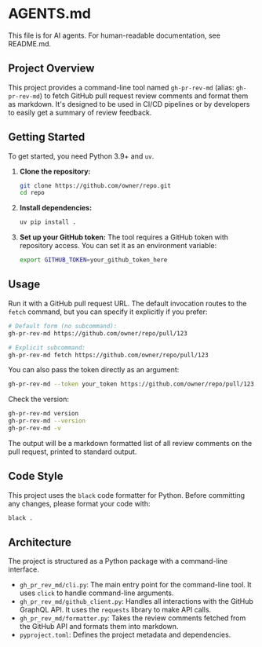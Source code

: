 # AGENTS.md

This file is for AI agents. For human-readable documentation, see README.md.

## Project Overview

This project provides a command-line tool named `gh-pr-rev-md` (alias: `gh-pr-rev-md`) to fetch GitHub pull request review comments and format them as markdown. It's designed to be used in CI/CD pipelines or by developers to easily get a summary of review feedback.

## Getting Started

To get started, you need Python 3.9+ and `uv`.

1.  **Clone the repository:**
    ```bash
    git clone https://github.com/owner/repo.git
    cd repo
    ```

2.  **Install dependencies:**
    ```bash
    uv pip install .
    ```

3.  **Set up your GitHub token:**
    The tool requires a GitHub token with repository access. You can set it as an environment variable:
    ```bash
    export GITHUB_TOKEN=your_github_token_here
    ```

## Usage

Run it with a GitHub pull request URL. The default invocation routes to the `fetch` command, but you can specify it explicitly if you prefer:

```bash
# Default form (no subcommand):
gh-pr-rev-md https://github.com/owner/repo/pull/123

# Explicit subcommand:
gh-pr-rev-md fetch https://github.com/owner/repo/pull/123
```

You can also pass the token directly as an argument:

```bash
gh-pr-rev-md --token your_token https://github.com/owner/repo/pull/123
```

Check the version:

```bash
gh-pr-rev-md version
gh-pr-rev-md --version
gh-pr-rev-md -v
```

The output will be a markdown formatted list of all review comments on the pull request, printed to standard output.

## Code Style

This project uses the `black` code formatter for Python. Before committing any changes, please format your code with:

```bash
black .
```

## Architecture

The project is structured as a Python package with a command-line interface.

-   `gh_pr_rev_md/cli.py`: The main entry point for the command-line tool. It uses `click` to handle command-line arguments.
-   `gh_pr_rev_md/github_client.py`: Handles all interactions with the GitHub GraphQL API. It uses the `requests` library to make API calls.
-   `gh_pr_rev_md/formatter.py`: Takes the review comments fetched from the GitHub API and formats them into markdown.
-   `pyproject.toml`: Defines the project metadata and dependencies.
